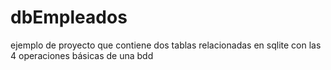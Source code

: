 dbEmpleados
===========

ejemplo de proyecto que contiene  dos tablas relacionadas en sqlite con las 4 operaciones básicas de una bdd
